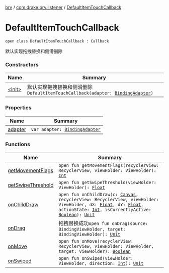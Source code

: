 [brv](../../index.md) / [com.drake.brv.listener](../index.md) / [DefaultItemTouchCallback](./index.md)

# DefaultItemTouchCallback

`open class DefaultItemTouchCallback : Callback`

默认实现拖拽替换和侧滑删除

### Constructors

| Name | Summary |
|---|---|
| [&lt;init&gt;](-init-.md) | 默认实现拖拽替换和侧滑删除`DefaultItemTouchCallback(adapter: `[`BindingAdapter`](../../com.drake.brv/-binding-adapter/index.md)`)` |

### Properties

| Name | Summary |
|---|---|
| [adapter](adapter.md) | `var adapter: `[`BindingAdapter`](../../com.drake.brv/-binding-adapter/index.md) |

### Functions

| Name | Summary |
|---|---|
| [getMovementFlags](get-movement-flags.md) | `open fun getMovementFlags(recyclerView: RecyclerView, viewHolder: ViewHolder): `[`Int`](https://kotlinlang.org/api/latest/jvm/stdlib/kotlin/-int/index.html) |
| [getSwipeThreshold](get-swipe-threshold.md) | `open fun getSwipeThreshold(viewHolder: ViewHolder): `[`Float`](https://kotlinlang.org/api/latest/jvm/stdlib/kotlin/-float/index.html) |
| [onChildDraw](on-child-draw.md) | `open fun onChildDraw(c: `[`Canvas`](https://developer.android.com/reference/android/graphics/Canvas.html)`, recyclerView: RecyclerView, viewHolder: ViewHolder, dX: `[`Float`](https://kotlinlang.org/api/latest/jvm/stdlib/kotlin/-float/index.html)`, dY: `[`Float`](https://kotlinlang.org/api/latest/jvm/stdlib/kotlin/-float/index.html)`, actionState: `[`Int`](https://kotlinlang.org/api/latest/jvm/stdlib/kotlin/-int/index.html)`, isCurrentlyActive: `[`Boolean`](https://kotlinlang.org/api/latest/jvm/stdlib/kotlin/-boolean/index.html)`): `[`Unit`](https://kotlinlang.org/api/latest/jvm/stdlib/kotlin/-unit/index.html) |
| [onDrag](on-drag.md) | 拖拽替换成功`open fun onDrag(source: BindingViewHolder, target: BindingViewHolder): `[`Unit`](https://kotlinlang.org/api/latest/jvm/stdlib/kotlin/-unit/index.html) |
| [onMove](on-move.md) | `open fun onMove(recyclerView: RecyclerView, viewHolder: ViewHolder, target: ViewHolder): `[`Boolean`](https://kotlinlang.org/api/latest/jvm/stdlib/kotlin/-boolean/index.html) |
| [onSwiped](on-swiped.md) | `open fun onSwiped(viewHolder: ViewHolder, direction: `[`Int`](https://kotlinlang.org/api/latest/jvm/stdlib/kotlin/-int/index.html)`): `[`Unit`](https://kotlinlang.org/api/latest/jvm/stdlib/kotlin/-unit/index.html) |

